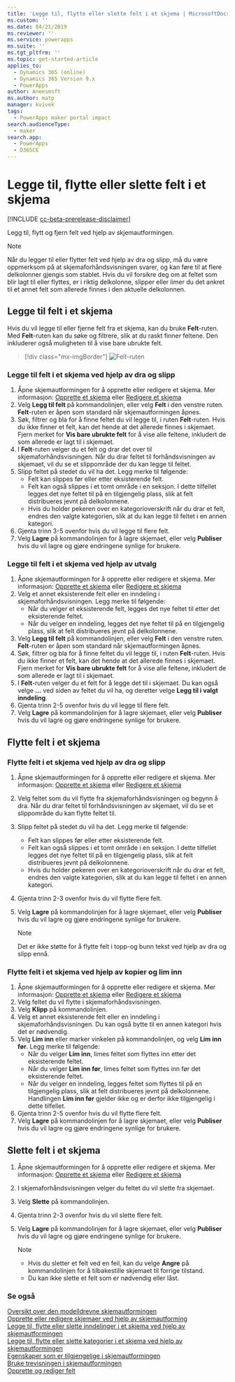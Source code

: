 ```yaml
---
title: 'Legge til, flytte eller slette felt i et skjema | MicrosoftDocs'
ms.custom: ''
ms.date: 04/21/2019
ms.reviewer: ''
ms.service: powerapps
ms.suite: ''
ms.tgt_pltfrm: ''
ms.topic: get-started-article
applies_to:
  - Dynamics 365 (online)
  - Dynamics 365 Version 9.x
  - PowerApps
author: Aneesmsft
ms.author: matp
manager: kvivek
tags:
  - PowerApps maker portal impact
search.audienceType:
  - maker
search.app:
  - PowerApps
  - D365CE
---
```


# <a name="add-move-or-delete-fields-on-a-form"></a>Legge til, flytte eller slette felt i et skjema  
[!INCLUDE [cc-beta-prerelease-disclaimer](../../includes/cc-beta-prerelease-disclaimer.md)]

Legg til, flytt og fjern felt ved hjelp av skjemautformingen.

> [!NOTE]
> Når du legger til eller flytter felt ved hjelp av dra og slipp, må du være oppmerksom på at skjemaforhåndsvisningen svarer, og kan føre til at flere delkolonner gjengis som stablet. Hvis du vil forsikre deg om at feltet som blir lagt til eller flyttes, er i riktig delkolonne, slipper eller limer du det ankret til et annet felt som allerede finnes i den aktuelle delkolonnen.

## <a name="add-fields-to-a-form"></a>Legge til felt i et skjema
Hvis du vil legge til eller fjerne felt fra et skjema, kan du bruke **Felt**-ruten. Med **Felt**-ruten kan du søke og filtrere, slik at du raskt finner feltene. Den inkluderer også muligheten til å vise bare ubrukte felt. 

> [!div class="mx-imgBorder"] 
> ![](media/fields-pane.png "Felt-ruten")

### <a name="add-fields-to-a-form-using-drag-and-drop"></a>Legge til felt i et skjema ved hjelp av dra og slipp

1. Åpne skjemautformingen for å opprette eller redigere et skjema. Mer informasjon: [Opprette et skjema](create-and-edit-forms.md#create-a-form) eller [Redigere et skjema](create-and-edit-forms.md#edit-a-form)
2. Velg **Legg til felt** på kommandolinjen, eller velg **Felt** i den venstre ruten.  **Felt**-ruten er åpen som standard når skjemautformingen åpnes. 
3. Søk, filtrer og bla for å finne feltet du vil legge til, i ruten **Felt**-ruten. Hvis du ikke finner et felt, kan det hende at det allerede finnes i skjemaet. Fjern merket for **Vis bare ubrukte felt** for å vise alle feltene, inkludert de som allerede er lagt til i skjemaet. 
4. I **Felt**-ruten velger du et felt og drar det over til skjemaforhåndsvisningen. Når du drar feltet til forhåndsvisningen av skjemaet, vil du se et slippområde der du kan legge til feltet. 
5. Slipp feltet på stedet du vil ha det. Legg merke til følgende: 
    - Felt kan slippes før eller etter eksisterende felt.
    - Felt kan også slippes i et tomt område i en seksjon. I dette tilfellet legges det nye feltet til på en tilgjengelig plass, slik at felt distribueres jevnt på delkolonnene.
    - Hvis du holder pekeren over en kategorioverskrift når du drar et felt, endres den valgte kategorien, slik at du kan legge til feltet i en annen kategori.   
6. Gjenta trinn 3-5 ovenfor hvis du vil legge til flere felt.
7. Velg **Lagre** på kommandolinjen for å lagre skjemaet, eller velg **Publiser** hvis du vil lagre og gjøre endringene synlige for brukere. 

### <a name="add-fields-to-a-form-using-selection"></a>Legge til felt i et skjema ved hjelp av utvalg 

1. Åpne skjemautformingen for å opprette eller redigere et skjema. Mer informasjon: [Opprette et skjema](create-and-edit-forms.md#create-a-form) eller [Redigere et skjema](create-and-edit-forms.md#edit-a-form)
2. Velg et annet eksisterende felt eller en inndeling i skjemaforhåndsvisningen. Legg merke til følgende:
    - Når du velger et eksisterende felt, legges det nye feltet til etter det eksisterende feltet. 
    - Når du velger en inndeling, legges det nye feltet til på en tilgjengelig plass, slik at felt distribueres jevnt på delkolonnene. 
3. Velg **Legg til felt** på kommandolinjen, eller velg **Felt** i den venstre ruten. **Felt**-ruten er åpen som standard når skjemautformingen åpnes. 
4. Søk, filtrer og bla for å finne feltet du vil legge til, i ruten **Felt**-ruten. Hvis du ikke finner et felt, kan det hende at det allerede finnes i skjemaet. Fjern merket for **Vis bare ubrukte felt** for å vise alle feltene, inkludert de som allerede er lagt til i skjemaet. 
5. I **Felt**-ruten velger du et felt for å legge det til i skjemaet. Du kan også velge **...** ved siden av feltet du vil ha, og deretter velge **Legg til i valgt inndeling**. 
6. Gjenta trinn 2-5 ovenfor hvis du vil legge til flere felt.
7. Velg **Lagre** på kommandolinjen for å lagre skjemaet, eller velg **Publiser** hvis du vil lagre og gjøre endringene synlige for brukere. 

## <a name="move-fields-on-a-form"></a>Flytte felt i et skjema

### <a name="move-fields-on-a-form-using-drag-and-drop"></a>Flytte felt i et skjema ved hjelp av dra og slipp

1. Åpne skjemautformingen for å opprette eller redigere et skjema. Mer informasjon: [Opprette et skjema](create-and-edit-forms.md#create-a-form) eller [Redigere et skjema](create-and-edit-forms.md#edit-a-form)
2. Velg feltet som du vil flytte fra skjemaforhåndsvisningen og begynn å dra. Når du drar feltet til forhåndsvisningen av skjemaet, vil du se et slippområde du kan flytte feltet til. 
3. Slipp feltet på stedet du vil ha det. Legg merke til følgende: 
    - Felt kan slippes før eller etter eksisterende felt.
    - Felt kan også slippes i et tomt område i en seksjon. I dette tilfellet legges det nye feltet til på en tilgjengelig plass, slik at felt distribueres jevnt på delkolonnene.
    - Hvis du holder pekeren over en kategorioverskrift når du drar et felt, endres den valgte kategorien, slik at du kan legge til feltet i en annen kategori.   
4. Gjenta trinn 2-3 ovenfor hvis du vil flytte flere felt.
5. Velg **Lagre** på kommandolinjen for å lagre skjemaet, eller velg **Publiser** hvis du vil lagre og gjøre endringene synlige for brukere. 

    > [!NOTE]
    >   Det er ikke støtte for å flytte felt i topp-og bunn tekst ved hjelp av dra og slipp ennå. 

### <a name="move-fields-on-a-form-using-cut-and-paste"></a>Flytte felt i et skjema ved hjelp av kopier og lim inn

1. Åpne skjemautformingen for å opprette eller redigere et skjema. Mer informasjon: [Opprette et skjema](create-and-edit-forms.md#create-a-form) eller [Redigere et skjema](create-and-edit-forms.md#edit-a-form)
2. Velg feltet du vil flytte i skjemaforhåndsvisningen.
3. Velg **Klipp** på kommandolinjen.
4. Velg et annet eksisterende felt eller en inndeling i skjemaforhåndsvisningen. Du kan også bytte til en annen kategori hvis det er nødvendig.
5. Velg **Lim inn** eller marker vinkelen på kommandolinjen, og velg **Lim inn før**. Legg merke til følgende:
    - Når du velger **Lim inn**, limes feltet som flyttes inn etter det eksisterende feltet. 
    - Når du velger **Lim inn før**, limes feltet som flyttes inn før det eksisterende feltet.
    - Når du velger en inndeling, legges feltet som flyttes til på en tilgjengelig plass, slik at felt distribueres jevnt på delkolonnene. Handlingen **Lim inn før** gjelder ikke og er derfor ikke tilgjengelig i dette tilfellet.
6. Gjenta trinn 2-5 ovenfor hvis du vil flytte flere felt.
7. Velg **Lagre** på kommandolinjen for å lagre skjemaet, eller velg **Publiser** hvis du vil lagre og gjøre endringene synlige for brukere. 

## <a name="delete-fields-on-a-form"></a>Slette felt i et skjema
1. Åpne skjemautformingen for å opprette eller redigere et skjema. Mer informasjon: [Opprette et skjema](create-and-edit-forms.md#create-a-form) eller [Redigere et skjema](create-and-edit-forms.md#edit-a-form)
2. I skjemaforhåndsvisningen velger du feltet du vil slette fra skjemaet. 
3. Velg **Slette** på kommandolinjen. 
4. Gjenta trinn 2-3 ovenfor hvis du vil slette flere felt.
5. Velg **Lagre** på kommandolinjen for å lagre skjemaet, eller velg **Publiser** hvis du vil lagre og gjøre endringene synlige for brukere. 

     > [!NOTE]
     >   -  Hvis du sletter et felt ved en feil, kan du velge **Angre** på kommandolinjen for å tilbakestille skjemaet til forrige tilstand. 
     >   -  Du kan ikke slette et felt som er nødvendig eller låst. 

### <a name="see-also"></a>Se også
[Oversikt over den modelldrevne skjemautformingen](form-designer-overview.md)  
[Opprette eller redigere skjemaer ved hjelp av skjemautforming](create-and-edit-forms.md)  
[Legge til, flytte eller slette inndelinger i et skjema ved hjelp av skjemautformingen](add-move-or-delete-sections-on-form.md)  
[Legge til, flytte eller slette kategorier i et skjema ved hjelp av skjemautformingen](add-move-or-delete-tabs-on-form.md)  
[Egenskaper som er tilgjengelige i skjemautformingen](form-designer-properties.md)  
[Bruke trevisningen i skjemautformingen](using-tree-view-on-form.md)  
[Opprette og rediger felt](../common-data-service/create-edit-field-portal.md)

